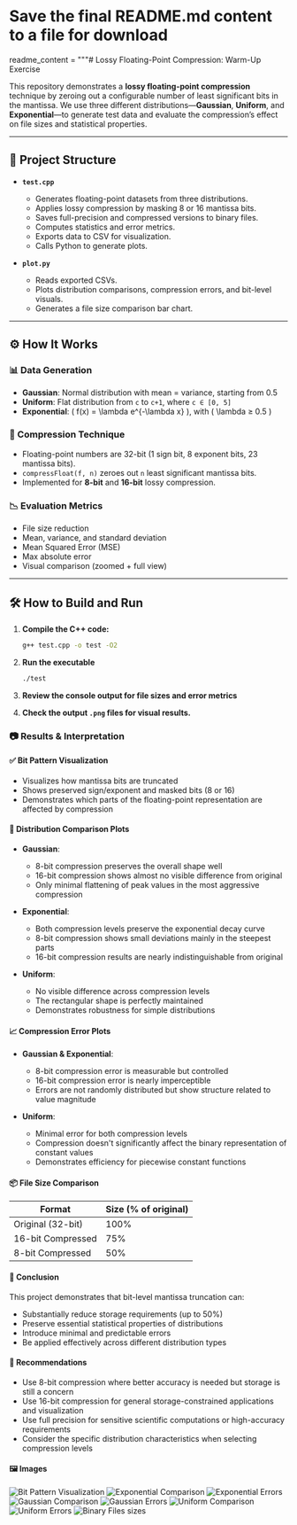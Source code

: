 # Save the final README.md content to a file for download

readme_content = """# Lossy Floating-Point Compression: Warm-Up Exercise

This repository demonstrates a **lossy floating-point compression** technique by zeroing out a configurable number of least significant bits in the mantissa. We use three different distributions—**Gaussian**, **Uniform**, and **Exponential**—to generate test data and evaluate the compression’s effect on file sizes and statistical properties.

---

## 📁 Project Structure

- **`test.cpp`**  
  - Generates floating-point datasets from three distributions.  
  - Applies lossy compression by masking 8 or 16 mantissa bits.  
  - Saves full-precision and compressed versions to binary files.  
  - Computes statistics and error metrics.  
  - Exports data to CSV for visualization.  
  - Calls Python to generate plots.

- **`plot.py`**  
  - Reads exported CSVs.  
  - Plots distribution comparisons, compression errors, and bit-level visuals.  
  - Generates a file size comparison bar chart.

---

## ⚙️ How It Works

### 📊 Data Generation

- **Gaussian**: Normal distribution with mean = variance, starting from 0.5  
- **Uniform**: Flat distribution from `c` to `c+1`, where `c ∈ [0, 5]`  
- **Exponential**: \( f(x) = \lambda e^{-\lambda x} \), with \( \lambda ≥ 0.5 \)

### 💾 Compression Technique

- Floating-point numbers are 32-bit (1 sign bit, 8 exponent bits, 23 mantissa bits).  
- `compressFloat(f, n)` zeroes out `n` least significant mantissa bits.  
- Implemented for **8-bit** and **16-bit** lossy compression.

### 📉 Evaluation Metrics

- File size reduction  
- Mean, variance, and standard deviation  
- Mean Squared Error (MSE)  
- Max absolute error  
- Visual comparison (zoomed + full view)

---

## 🛠️ How to Build and Run

1. **Compile the C++ code:**
   ```bash
   g++ test.cpp -o test -O2
   ```
2. **Run the executable**
   ```bash
   ./test
   ```

3. **Review the console output for file sizes and error metrics**

4. **Check the output `.png` files for visual results.**

### 📷 Results & Interpretation

#### ✅ Bit Pattern Visualization
- Visualizes how mantissa bits are truncated
- Shows preserved sign/exponent and masked bits (8 or 16)
- Demonstrates which parts of the floating-point representation are affected by compression

#### 🧪 Distribution Comparison Plots
- **Gaussian**: 
  - 8-bit compression preserves the overall shape well
  - 16-bit compression shows almost no visible difference from original
  - Only minimal flattening of peak values in the most aggressive compression

- **Exponential**: 
  - Both compression levels preserve the exponential decay curve
  - 8-bit compression shows small deviations mainly in the steepest parts
  - 16-bit compression results are nearly indistinguishable from original

- **Uniform**: 
  - No visible difference across compression levels
  - The rectangular shape is perfectly maintained
  - Demonstrates robustness for simple distributions

#### 📈 Compression Error Plots
- **Gaussian & Exponential**:
  - 8-bit compression error is measurable but controlled
  - 16-bit compression error is nearly imperceptible
  - Errors are not randomly distributed but show structure related to value magnitude

- **Uniform**:
  - Minimal error for both compression levels
  - Compression doesn't significantly affect the binary representation of constant values
  - Demonstrates efficiency for piecewise constant functions

#### 📦 File Size Comparison

| Format | Size (% of original) |
|--------|----------------------|
| Original (32-bit) | 100% |
| 16-bit Compressed | 75% |
| 8-bit Compressed | 50% |

#### 🧠 Conclusion

This project demonstrates that bit-level mantissa truncation can:

- Substantially reduce storage requirements (up to 50%)
- Preserve essential statistical properties of distributions
- Introduce minimal and predictable errors
- Be applied effectively across different distribution types

#### 📌 Recommendations

- Use 8-bit compression where better accuracy is needed but storage is still a concern
- Use 16-bit compression for general storage-constrained applications and visualization
- Use full precision for sensitive scientific computations or high-accuracy requirements
- Consider the specific distribution characteristics when selecting compression levels

#### 🖼️ Images
![Bit Pattern Visualization](bit_pattern.png)
![Exponential Comparison](exponential_comparison.png)
![Exponential Errors](exponential_error.png)
![Gaussian Comparison](gaussian_comparison.png)
![Gaussian Errors](gaussian_error.png)
![Uniform Comparison](uniform_comparison.png)
![Uniform Errors](uniform_error.png)
![Binary Files sizes](file_size_comparison.png)